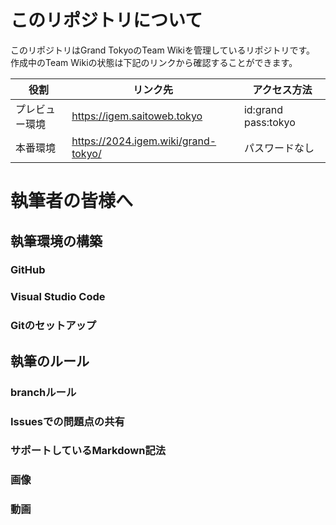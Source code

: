 # このリポジトリについて
このリポジトリはGrand TokyoのTeam Wikiを管理しているリポジトリです。
作成中のTeam Wikiの状態は下記のリンクから確認することができます。

| 役割 | リンク先 |アクセス方法|
| ---- | ---- | ---- |
| プレビュー環境 | https://igem.saitoweb.tokyo |id:grand pass:tokyo|
| 本番環境 | https://2024.igem.wiki/grand-tokyo/ |パスワードなし|


# 執筆者の皆様へ
## 執筆環境の構築
### GitHub

### Visual Studio Code

### Gitのセットアップ

## 執筆のルール

### branchルール
### Issuesでの問題点の共有
### サポートしているMarkdown記法
### 画像
### 動画
